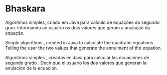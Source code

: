 # Bhaskara


Algoritmos simples, criado em Java para calculo de equações do segundo grau. Informando ao usuário os dois valores que geram a anulação da equação.

Simple algorithms , created in Java to calculate the quadratic equations . Telling the user the two values ​​that generate the annulment of the equation.

Algoritmos simples , creadas en Java para calcular las ecuaciones de segundo grado . Decir que el usuario los dos valores que generan la anulación de la ecuación.
